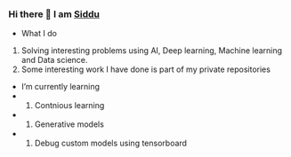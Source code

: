 ### Hi there 👋 I am [Siddu](https://www.linkedin.com/in/swamy-ks-b3739955/)
- What I do

1. Solving interesting problems using AI, Deep learning, Machine learning and Data science.
1. Some interesting work I have done is part of my private repositories

- I’m currently learning
 - 1. Contnious learning
 - 1. Generative models
 - 1. Debug custom models using tensorboard

<!--
**creative-swamy/creative-swamy** is a ✨ _special_ ✨ repository because its `README.md` (this file) appears on your GitHub profile.

Here are some ideas to get you started:


- 🌱 I’m currently learning ...
- 👯 I’m looking to collaborate on ...
- 🤔 I’m looking for help with ...
- 💬 Ask me about ...
- 📫 How to reach me: ...
- 😄 Pronouns: ...
- ⚡ Fun fact: ...
-->
